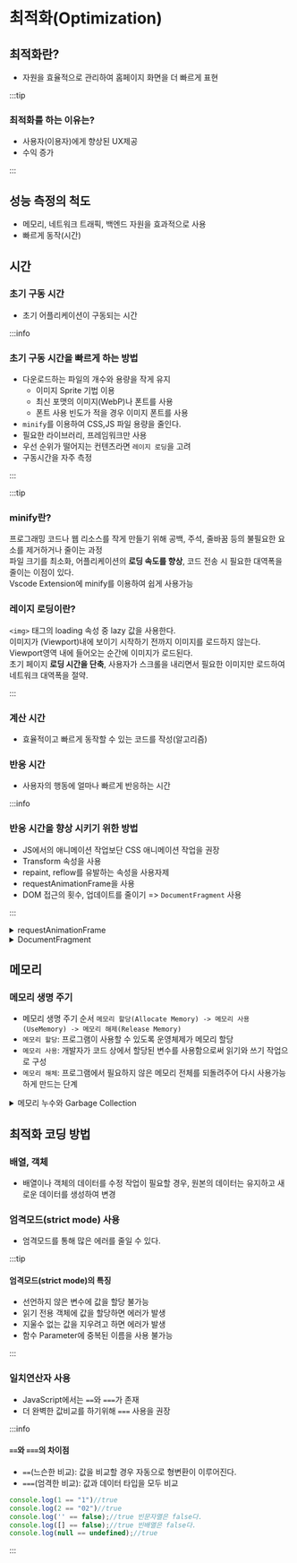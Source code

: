 # 최적화(Optimization)

## 최적화란?

- 자원을 효율적으로 관리하여 홈페이지 화면을 더 빠르게 표현

:::tip

### 최적화를 하는 이유는?

- 사용자(이용자)에게 향상된 UX제공
- 수익 증가

:::

## 성능 측정의 척도

- 메모리, 네트워크 트래픽, 백엔드 자원을 효과적으로 사용
- 빠르게 동작(시간)

## 시간

### 초기 구동 시간

- 초기 어플리케이션이 구동되는 시간

:::info

### 초기 구동 시간을 빠르게 하는 방법

- 다운로드하는 파일의 개수와 용량을 작게 유지
  - 이미지 Sprite 기법 이용
  - 최신 포맷의 이미지(WebP)나 폰트를 사용
  - 폰트 사용 빈도가 적을 경우 이미지 폰트를 사용
- `minify`를 이용하여 CSS,JS 파일 용량을 줄인다.
- 필요한 라이브러리, 프레임워크만 사용
- 우선 순위가 떨어지는 컨텐츠라면 `레이지 로딩`을 고려
- 구동시간을 자주 측정

:::

:::tip

### **minify**란?

프로그래밍 코드나 웹 리소스를 작게 만들기 위해 공백, 주석, 줄바꿈 등의 불필요한 요소를 제거하거나 줄이는 과정<br/>
파일 크기를 최소화, 어플리케이션의 **로딩 속도를 향상**, 코드 전송 시 필요한 대역폭을 줄이는 이점이 있다.<br/>
Vscode Extension에 minify를 이용하여 쉽게 사용가능

### **레이지 로딩**이란?

`<img>` 태그의 loading 속성 중 lazy 값을 사용한다.<br/>
이미지가 (Viewport)내에 보이기 시작하기 전까지 이미지를 로드하지 않는다.<br/>
Viewport영역 내에 들어오는 순간에 이미지가 로드된다.<br/>
초기 페이지 **로딩 시간을 단축**, 사용자가 스크롤을 내리면서 필요한 이미지만 로드하여 네트워크 대역폭을 절약.

:::

### 계산 시간

- 효율적이고 빠르게 동작할 수 있는 코드를 작성(알고리즘)

### 반응 시간

- 사용자의 행동에 얼마나 빠르게 반응하는 시간

:::info

### 반응 시간을 향상 시키기 위한 방법

- JS에서의 애니메이션 작업보단 CSS 애니메이션 작업을 권장
- Transform 속성을 사용
- repaint, reflow를 유발하는 속성을 사용자제
- requestAnimationFrame을 사용
- DOM 접근의 횟수, 업데이트를 줄이기 => `DocumentFragment` 사용

:::

<details>
<summary>requestAnimationFrame</summary>
<div markdown="1">

#### requestAnimationFrame이란?<br/>

브라우저가 애니메이션을 최적화하고, 비활성화된 탭 애니메이션에서는 동작을 하지 않는다.

:::note

#### 방향키를 누르면 박스가 움직이는 코드

```css
div {
  width: 50px;
  height: 50px;
  background-color: slateblue;
}
```

```html
<div></div>
```

```js
const move = document.querySelector("div");
let position_X = 0; //현재 x축의 위치
let position_Y = 0; //현재 y축의 위치
let direction = ""; //방향을 알기위해 받는 변수

document.addEventListener("keydown", (e) => {
  direction = e.key; //키를 눌렀을 때, 방향정보
});
document.addEventListener("keyup", (e) => {
  direction = ""; //멈췄을때, 입력값 초기화
});

function moving() {
  if (direction === "ArrowRight") position_X += 10;
  else if (direction === "ArrowLeft") position_X -= 10;
  else if (direction === "ArrowUp")
    position_Y -= 10; // 브라우저에서 Y축으로 올라가려면 부호가 반대
  else if (direction === "ArrowDown") position_Y += 10;
  move.style.transform = `translate(${position_X}px, ${position_Y}px)`; // div 태그에 transform 속성을 적용
  requestAnimationFrame(moving);
}
requestAnimationFrame(moving);
```

![image](https://github.com/JJamVa/JJamVa/assets/80045006/e28cd5da-e296-42a5-82f5-aca0893362c1)<br/>
키보드 방향키를 위, 오른쪽, 아래, 왼쪽 눌렀을 때, 나오는 값은 `e.key`값이다.

```js
document.addEventListener("keydown", (e) => {});
document.addEventListener("keyup", (e) => {});
```

document에 대한 이벤트 처리를 한 이유는 키보드 입력 이벤트의 처리는 HTML문서 요소에 등록해야 동작이 가능하기 때문이다.<br/>
window를 사용해도 똑같은 결과값이 나온다.

:::

</div>
</details>

<details>
<summary>DocumentFragment</summary>
<div markdown="1">

#### DocumentFragment란?

- 메모리상에서만 존재하는 DOM트리
- 휘발성(1회용) DOM트리

```html
<main></main>
```

```js title="DocumentFragment없이 구현"
const main = document.querySelector("main");

for (var i = 0; i < 10; i++) {
  let article = document.createElement("article");
  article.innerHTML = `<figure>
            <img
                src="https://cdn.pixabay.com/photo/2023/08/18/19/44/dog-8199216_1280.jpg"
                alt="">
            <figcaption>
                개가 방긋 웃고있다.
            </figcaption>
        </figure>`;
  main.appendChild(article);
}
```

```js title="DocumentFragment 구현"
const main = document.querySelector("main");
const fragment = new DocumentFragment();

for (var i = 0; i < 10; i++) {
  let article = document.createElement("article");
  article.innerHTML = `<figure>
            <img
                src="https://cdn.pixabay.com/photo/2023/08/18/19/44/dog-8199216_1280.jpg"
                alt="">
            <figcaption>
                개가 방긋 웃고있다.
            </figcaption>
        </figure>`;
  fragment.appendChild(article);
}
main.appendChild(fragment);
```

위의 JS코드 결과는 똑같다. 어떤 차이가 있을까?<br/>

:::info

#### 렌더링 성능 & DOM 조작 횟수

- `DocumentFragment없이 구현`
  - `main.appendChild(article);` 코드에서 반복문 마다 DOM조작이 하기 때문에 렌더링성능 떨어진다.
- `DocumentFragment 구현`
  - `DocumentFragment`를 생성해서 임시적으로 메모리를 생성해서 반복문 동작 후, 마지막 실제 DOM트리에 노드를 추가
  - 이로인해 DOM영역의 접근을 최소화하여 렌더링 성능이 향상

:::

</div>
</details>

## 메모리

### 메모리 생명 주기

- 메모리 생명 주기 순서 `메모리 할당(Allocate Memory) -> 메모리 사용(UseMemory) -> 메모리 해제(Release Memory)`
- `메모리 할당`: 프로그램이 사용할 수 있도록 운영체제가 메모리 할당
- `메모리 사용`: 개발자가 코드 상에서 할당된 변수를 사용함으로써 읽기와 쓰기 작업으로 구성
- `메모리 해체`: 프로그램에서 필요하지 않은 메모리 전체를 되돌려주어 다시 사용가능하게 만드는 단계

<details>
<summary>메모리 누수와 Garbage Collection</summary>
<div markdown="1">

#### 메모리 누수

- 프로그램이 필요하지 않은 메모리 공간을 계속해서 점유하는 현상의 의미

#### Garbage Collection

- 사용하지 않는 메모리는 자바스크립트 엔진이 추정하여 삭제

#### **참조 카운팅**(reference counting)

- 메모리에 존재하는 값을 몇개의 변수와 함수가 참조하고 있는지 살펴본다.
- 참조가 0이 되면 값을 메모리에서 삭제.

```js
let me = { name: "JJamVa" }; // reference counting: 1
let you = me; //reference counting: 2

me = null; //reference counting: 1
you = null; //reference counting: 0
```

</div>
</details>

## 최적화 코딩 방법

### 배열, 객체

- 배열이나 객체의 데이터를 수정 작업이 필요할 경우, 원본의 데이터는 유지하고 새로운 데이터를 생성하여 변경

### 엄격모드(strict mode) 사용

- 엄격모드를 통해 많은 에러를 줄일 수 있다.

:::tip

#### 엄격모드(strict mode)의 특징

- 선언하지 않은 변수에 값을 할당 불가능
- 읽기 전용 객체에 값을 할당하면 에러가 발생
- 지울수 없는 값을 지우려고 하면 에러가 발생
- 함수 Parameter에 중복된 이름을 사용 불가능

:::

### 일치연산자 사용

- JavaScript에서는 `==`와 `===`가 존재
- 더 완벽한 값비교를 하기위해 `===` 사용을 권장

:::info

#### `==`와 `===`의 차이점

- `==`(느슨한 비교): 값을 비교할 경우 자동으로 형변환이 이루어진다.
- `===`(엄격한 비교): 값과 데이터 타입을 모두 비교

```js
console.log(1 == "1")//true
console.log(2 == "02")//true
console.log('' == false);//true 빈문자열은 false다.
console.log([] == false);//true 빈배열은 false다.
console.log(null == undefined);//true
```

:::
